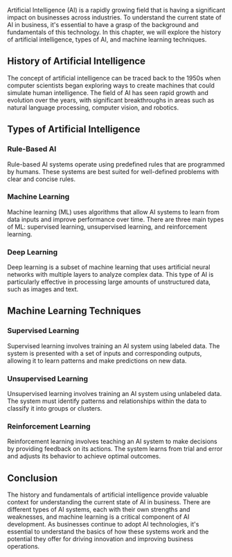 
Artificial Intelligence (AI) is a rapidly growing field that is having a significant impact on businesses across industries. To understand the current state of AI in business, it's essential to have a grasp of the background and fundamentals of this technology. In this chapter, we will explore the history of artificial intelligence, types of AI, and machine learning techniques.

History of Artificial Intelligence
----------------------------------

The concept of artificial intelligence can be traced back to the 1950s when computer scientists began exploring ways to create machines that could simulate human intelligence. The field of AI has seen rapid growth and evolution over the years, with significant breakthroughs in areas such as natural language processing, computer vision, and robotics.

Types of Artificial Intelligence
--------------------------------

### Rule-Based AI

Rule-based AI systems operate using predefined rules that are programmed by humans. These systems are best suited for well-defined problems with clear and concise rules.

### Machine Learning

Machine learning (ML) uses algorithms that allow AI systems to learn from data inputs and improve performance over time. There are three main types of ML: supervised learning, unsupervised learning, and reinforcement learning.

### Deep Learning

Deep learning is a subset of machine learning that uses artificial neural networks with multiple layers to analyze complex data. This type of AI is particularly effective in processing large amounts of unstructured data, such as images and text.

Machine Learning Techniques
---------------------------

### Supervised Learning

Supervised learning involves training an AI system using labeled data. The system is presented with a set of inputs and corresponding outputs, allowing it to learn patterns and make predictions on new data.

### Unsupervised Learning

Unsupervised learning involves training an AI system using unlabeled data. The system must identify patterns and relationships within the data to classify it into groups or clusters.

### Reinforcement Learning

Reinforcement learning involves teaching an AI system to make decisions by providing feedback on its actions. The system learns from trial and error and adjusts its behavior to achieve optimal outcomes.

Conclusion
----------

The history and fundamentals of artificial intelligence provide valuable context for understanding the current state of AI in business. There are different types of AI systems, each with their own strengths and weaknesses, and machine learning is a critical component of AI development. As businesses continue to adopt AI technologies, it's essential to understand the basics of how these systems work and the potential they offer for driving innovation and improving business operations.
